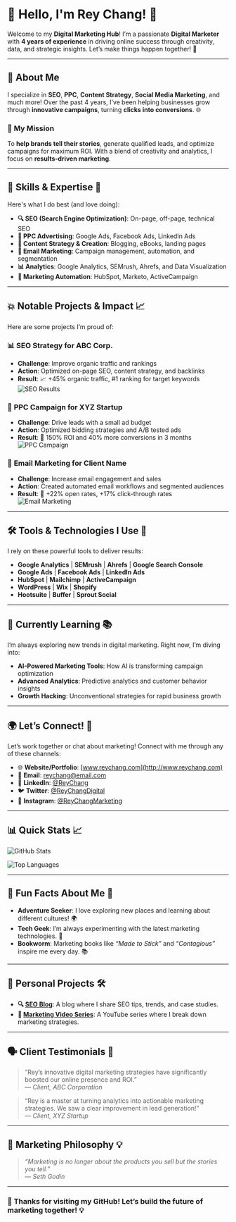 # 🌟 Hello, I'm **Rey Chang**! 👋

Welcome to my **Digital Marketing Hub**! I’m a passionate **Digital Marketer** with **4 years of experience** in driving online success through creativity, data, and strategic insights. Let’s make things happen together! 🚀

---

## 🚀 **About Me**

I specialize in **SEO**, **PPC**, **Content Strategy**, **Social Media Marketing**, and much more! Over the past 4 years, I’ve been helping businesses grow through **innovative campaigns**, turning **clicks into conversions**. 🌐

### 🎯 **My Mission**  
To **help brands tell their stories**, generate qualified leads, and optimize campaigns for maximum ROI. With a blend of creativity and analytics, I focus on **results-driven marketing**.

---

## 💼 **Skills & Expertise** 🎨

Here's what I do best (and love doing):

- **🔍 SEO (Search Engine Optimization)**: On-page, off-page, technical SEO
- **💸 PPC Advertising**: Google Ads, Facebook Ads, LinkedIn Ads
- **📝 Content Strategy & Creation**: Blogging, eBooks, landing pages
- **📧 Email Marketing**: Campaign management, automation, and segmentation
- **📊 Analytics**: Google Analytics, SEMrush, Ahrefs, and Data Visualization
- **🤖 Marketing Automation**: HubSpot, Marketo, ActiveCampaign

---

## 💥 **Notable Projects & Impact** 📈

Here are some projects I’m proud of:

### 📊 **SEO Strategy for ABC Corp.**  
- **Challenge**: Improve organic traffic and rankings
- **Action**: Optimized on-page SEO, content strategy, and backlinks
- **Result**: 📈 +45% organic traffic, #1 ranking for target keywords  
![SEO Results](https://media.giphy.com/media/xT9IgH2LFzVlfXaYFO/giphy.gif)

### 🎯 **PPC Campaign for XYZ Startup**  
- **Challenge**: Drive leads with a small ad budget
- **Action**: Optimized bidding strategies and A/B tested ads
- **Result**: 💸 150% ROI and 40% more conversions in 3 months  
![PPC Campaign](https://media.giphy.com/media/l4FQvZBrsR2Pi7gIY/giphy.gif)

### 📩 **Email Marketing for Client Name**  
- **Challenge**: Increase email engagement and sales
- **Action**: Created automated email workflows and segmented audiences
- **Result**: 🚀 +22% open rates, +17% click-through rates  
![Email Marketing](https://media.giphy.com/media/3o7aD0vFVgC9jcJt8g/giphy.gif)

---

## 🛠️ **Tools & Technologies I Use** 🔧

I rely on these powerful tools to deliver results:

- **Google Analytics** | **SEMrush** | **Ahrefs** | **Google Search Console**
- **Google Ads** | **Facebook Ads** | **LinkedIn Ads**
- **HubSpot** | **Mailchimp** | **ActiveCampaign**
- **WordPress** | **Wix** | **Shopify**
- **Hootsuite** | **Buffer** | **Sprout Social**

---

## 🌱 **Currently Learning** 📚

I’m always exploring new trends in digital marketing. Right now, I’m diving into:

- **AI-Powered Marketing Tools**: How AI is transforming campaign optimization
- **Advanced Analytics**: Predictive analytics and customer behavior insights
- **Growth Hacking**: Unconventional strategies for rapid business growth

---

## 🌍 **Let’s Connect!** 🤝

Let’s work together or chat about marketing! Connect with me through any of these channels:

- 🌐 **Website/Portfolio**: [www.reychang.com](http://www.reychang.com)
- 📧 **Email**: [reychang@email.com](mailto:reychang@email.com)
- 🔗 **LinkedIn**: [@ReyChang](https://www.linkedin.com/in/reychang)
- 🐦 **Twitter**: [@ReyChangDigital](https://twitter.com/ReyChangDigital)
- 📸 **Instagram**: [@ReyChangMarketing](https://instagram.com/ReyChangMarketing)

---

## 📊 **Quick Stats** 📈

![GitHub Stats](https://github-readme-stats.vercel.app/api?username=reychang&show_icons=true&count_private=true&hide_title=true&hide=prs&theme=radical)

![Top Languages](https://github-readme-stats.vercel.app/api/top-langs/?username=reychang&layout=compact&langs_count=5&theme=radical)

---

## 🎉 **Fun Facts About Me** 🎉

- **Adventure Seeker**: I love exploring new places and learning about different cultures! 🌍
- **Tech Geek**: I’m always experimenting with the latest marketing technologies. 🤖
- **Bookworm**: Marketing books like *“Made to Stick”* and *“Contagious”* inspire me every day. 📚

---

## 🎨 **Personal Projects** 🛠️

- **🔍 [SEO Blog](#)**: A blog where I share SEO tips, trends, and case studies.
- **🎥 [Marketing Video Series](#)**: A YouTube series where I break down marketing strategies.

---

## 🗣️ **Client Testimonials** 💬

> “Rey’s innovative digital marketing strategies have significantly boosted our online presence and ROI.”  
— *Client, ABC Corporation*

> “Rey is a master at turning analytics into actionable marketing strategies. We saw a clear improvement in lead generation!”  
— *Client, XYZ Startup*

---

## 🧠 **Marketing Philosophy** 💡

> *“Marketing is no longer about the products you sell but the stories you tell.”*  
— *Seth Godin*

---

### 🙌 **Thanks for visiting my GitHub! Let’s build the future of marketing together!** 💡

